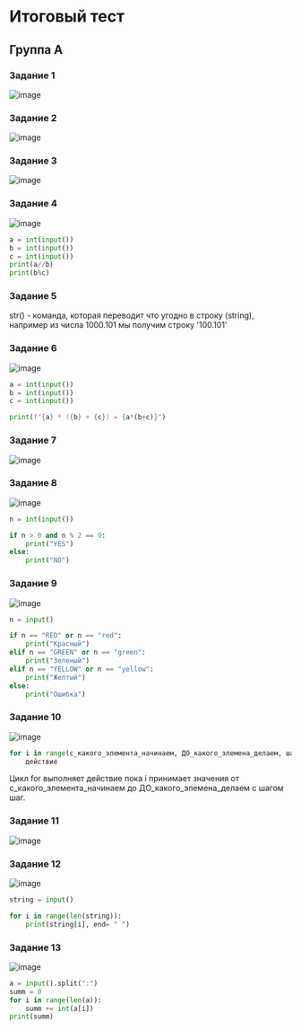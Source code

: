 # Итоговый тест

## Группа А

### Задание 1

![image](https://github.com/user-attachments/assets/c415ddbd-583b-40f9-bf50-66b8facc642d)

### Задание 2

![image](https://github.com/user-attachments/assets/0606fbf1-3655-4861-bea2-a3dbd77723a7)

### Задание 3

![image](https://github.com/user-attachments/assets/7acd8306-77fd-48f2-ac48-cf8966ddcf8c)

### Задание 4

![image](https://github.com/user-attachments/assets/d818a533-c492-40ff-8204-4d02f730446c)

```py
a = int(input())
b = int(input())
c = int(input())
print(a//b)
print(b%c)
```
### Задание 5


str() - команда, которая переводит что угодно в строку (string), например из числа 1000.101 мы получим строку '100.101'

### Задание 6

![image](https://github.com/user-attachments/assets/1c488696-c2e6-4d88-afa0-754d8e75702f)

```py
a = int(input())
b = int(input())
c = int(input())

print(f"{a} * ({b} + {c}) = {a*(b+c)}")
```

### Задание 7

![image](https://github.com/user-attachments/assets/1883140b-c509-45a8-a52a-97d7b1eb62eb)

### Задание 8

![image](https://github.com/user-attachments/assets/c02ea718-cc9f-43fa-a1a4-12e13144724e)

```py
n = int(input())

if n > 0 and n % 2 == 0:
    print("YES")
else:
    print("NO")
```

### Задание 9

![image](https://github.com/user-attachments/assets/2bea2943-b3d8-4fe6-8614-1d175438534d)

```py
n = input()

if n == "RED" or n == "red":
    print("Красный")
elif n == "GREEN" or n == "green":
    print("Зеленый")
elif n == "YELLOW" or n == "yellow":
    print("Желтый")
else:
    print("Ошибка")
```

### Задание 10

![image](https://github.com/user-attachments/assets/03c93870-a2d0-4bec-abd5-0366b26d2b44)

```py
for i in range(с_какого_элемента_начинаем, ДО_какого_элемена_делаем, шаг):
    действие
```

Цикл for выполняет действие пока i принимает значения от с_какого_элемента_начинаем до ДО_какого_элемена_делаем с шагом шаг.

### Задание 11

![image](https://github.com/user-attachments/assets/8866b830-515a-40b8-88c6-b54953739f64)

### Задание 12

![image](https://github.com/user-attachments/assets/d7a5224a-20c6-4ca0-afe9-05087cce067c)

```py
string = input()

for i in range(len(string)):
    print(string[i], end= " ")
```

### Задание 13

![image](https://github.com/user-attachments/assets/c48306a2-c040-4746-a894-35df1c343b1e)

```py
a = input().split(":")
summ = 0
for i in range(len(a)):
    summ += int(a[i])
print(summ)
```
